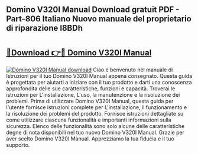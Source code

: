 ## Domino V320I Manual Download gratuit PDF - Part-806 Italiano Nuovo manuale del proprietario di riparazione l8BDh

# <h2><a href="http://dfe5txv.blite.top/?on=Domino+V320I+Manual">🔗Download 👉🔴 Domino V320I Manual</a></h2>

[![Domino V320I Manual download](https://i.imgur.com/lujVjoI.png)](http://dfe5txv.blite.top/?on=Domino+V320I+Manual)
Ciao e benvenuto nel manuale di Istruzioni per il tuo Domino V320I Manual appena consegnato. Questa guida è progettata per aiutarti a iniziare con il tuo prodotto e darti una conoscenza approfondita delle sue caratteristiche, funzioni e capacità. Troverai le istruzioni per L'installazione, L'uso, la manutenzione e la risoluzione dei problemi. Prima di utilizzare Domino V320I Manual, questa guida per l'utente fornisce istruzioni complete per L'installazione, il funzionamento e la risoluzione dei problemi del prodotto. Fornisce istruzioni dettagliate su come utilizzare ciascuna funzionalità e importanti informazioni sulla sicurezza. Elenco delle funzionalità sono solo alcune delle caratteristiche degne di nota disponibili nel tuo nuovo Domino V320I Manual. Grazie per aver scelto Domino V320I Manual. Apprezziamo la tua fiducia e il tuo supporto.
